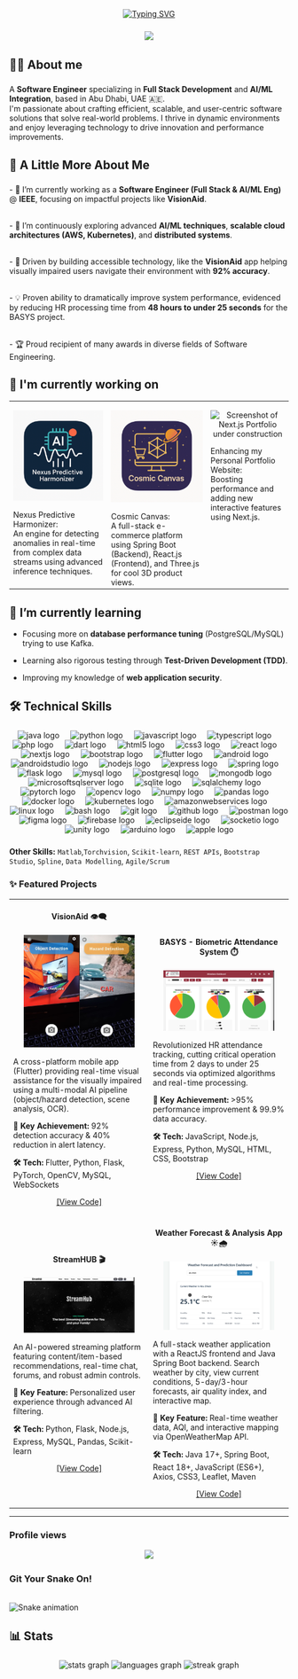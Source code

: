 <!--<h2 align="center">Hi 👋! My name is Mahmoud Abdrabbou</h2>-->
<div align="center">
<a href="https://git.io/typing-svg"><img src="https://readme-typing-svg.demolab.com?font=Press+Start+2P&pause=1000&color=D81AED&center=true&vCenter=true&width=700&lines=Hi+%F0%9F%91%8B!+My+name+is+Mahmoud+Abdrabbou;Welcome+to+my+Github+profile!" alt="Typing SVG" /></a>
</div>
<!-- <h3 align="center"> A Software Engineer </h3> -->

###

<div align="center">
  <img height="150" src="https://media.giphy.com/media/hvRJCLFzcasrR4ia7z/giphy.gif"  />
</div>

###

<h2 align="left">🙋‍♂️ About me</h2>

###

<p align="left">A <span style="font-weight: bold;">Software Engineer</span> specializing in <b>Full Stack Development</b> and <b>AI/ML Integration</b>, based in Abu Dhabi, UAE  🇦🇪.
<br>
I'm passionate about crafting efficient, scalable, and user-centric software solutions that solve real-world problems. I thrive in dynamic environments and enjoy leveraging technology to drive innovation and performance improvements.</p>

###

<h2 align="left">🚀 A Little More About Me</h2>

###

<p align="left">- 🔭 I’m currently working as a <b>Software Engineer (Full Stack & AI/ML Eng)</b> @ <b>IEEE</b>, focusing on impactful projects like <b>VisionAid</b>.

<br>- 🌱 I’m continuously exploring advanced **AI/ML techniques**, **scalable cloud architectures (AWS, Kubernetes)**, and **distributed systems**.

<br>- 🎯 Driven by building accessible technology, like the **VisionAid** app helping visually impaired users navigate their environment with **92% accuracy**.

<br>- 💡 Proven ability to dramatically improve system performance, evidenced by reducing HR processing time from **48 hours to under 25 seconds** for the BASYS project.
<!-- <br>- 🎓 **Honors Graduate** in Software Engineering from Al Ain University (3.81 CGPA).-->
<br>- 🏆 Proud recipient of many awards in diverse fields of Software Engineering.</p>


###

## 🔭 I'm currently working on


<table>
  <tr>
    <td valign="top">
      <p align="center">
        <img src="assets\6ccc42cb-b882-40ea-b920-23e57842a678.png" alt="Nexus Predictive Harmonizer Diagram/Concept" width="400"/>
      </p>
      Nexus Predictive Harmonizer: <br> An engine for detecting anomalies in real-time from complex data streams using advanced inference techniques.
    </td>
    <td valign="top">
      <p align="center">
        <img src="assets\ChatGPT Image Apr 19, 2025, 04_14_34 AM.png" alt="Cosmic Canvas UI/3D Model Screenshot" width="400"/>
      </p>
      Cosmic Canvas: <br> A full-stack e-commerce platform using Spring Boot (Backend), React.js (Frontend), and Three.js for cool 3D product views.
    </td>
    <td valign="top">
      <p align="center">
        <img src="https://media3.giphy.com/media/v1.Y2lkPTc5MGI3NjExc2diZjU5dTFxaWNtdjhlMGRtZnI2dGFnMXUzYnBmejYxZ3dpYWp6byZlcD12MV9pbnRlcm5hbF9naWZfYnlfaWQmY3Q9Zw/3o7abDnUPDkOC05QU8/giphy.gif" alt="Screenshot of Next.js Portfolio" width="300"/>
        <br/> under construction
      </p>
      Enhancing my Personal Portfolio Website: <br> Boosting performance and adding new interactive features using Next.js.
    </td>
  </tr>
</table>


## 🌱 I’m currently learning


* Focusing more on **database performance tuning** (PostgreSQL/MySQL) trying to use Kafka.

* Learning also rigorous testing through **Test-Driven Development (TDD)**.

* Improving my knowledge of **web application security**.



<h2 align="left">🛠️ Technical Skills</h2>

###

<div align="center">

  <img src="https://cdn.jsdelivr.net/gh/devicons/devicon/icons/java/java-original.svg" height="30" alt="java logo"  />
  <img width="12" />
  <img src="https://cdn.simpleicons.org/python/3776AB" height="30" alt="python logo"  />
  <img width="12" />
  <img src="https://cdn.simpleicons.org/javascript/F7DF1E" height="30" alt="javascript logo"  />
  <img width="12" />
  <img src="https://cdn.jsdelivr.net/gh/devicons/devicon/icons/typescript/typescript-original.svg" height="30" alt="typescript logo"  />
  <img width="12" />
  <img src="https://cdn.jsdelivr.net/gh/devicons/devicon/icons/php/php-original.svg" height="30" alt="php logo"  />
  <img width="12" />
  <img src="https://cdn.simpleicons.org/dart/0175C2" height="30" alt="dart logo"  />
  <img width="12" />
  <img src="https://cdn.jsdelivr.net/gh/devicons/devicon/icons/html5/html5-original.svg" height="30" alt="html5 logo"  />
  <img width="12" />
  <img src="https://cdn.jsdelivr.net/gh/devicons/devicon/icons/css3/css3-original.svg" height="30" alt="css3 logo"  />
  <img width="12" />
  <img src="https://cdn.jsdelivr.net/gh/devicons/devicon/icons/react/react-original.svg" height="30" alt="react logo"  />
  <img width="12" />
  
  <img src="https://cdn.simpleicons.org/nextdotjs/000000" height="30" alt="nextjs logo"  />
  <img width="12" />
  <img src="https://cdn.jsdelivr.net/gh/devicons/devicon/icons/bootstrap/bootstrap-original.svg" height="30" alt="bootstrap logo"  />
  <img width="12" />
 
  <img src="https://cdn.simpleicons.org/flutter/02569B" height="30" alt="flutter logo"  />
  <img width="12" />
  <img src="https://cdn.simpleicons.org/android/3DDC84" height="30" alt="android logo"  />
  <img width="12" />
  <img src="https://cdn.jsdelivr.net/gh/devicons/devicon/icons/androidstudio/androidstudio-original.svg" height="30" alt="androidstudio logo"  />
  <img width="12" />
 
  <img src="https://cdn.simpleicons.org/nodedotjs/339933" height="30" alt="nodejs logo"  />
  <img width="12" />
  <img src="https://skillicons.dev/icons?i=express" height="30" alt="express logo"  />
  <img width="12" />
  <img src="https://cdn.jsdelivr.net/gh/devicons/devicon/icons/spring/spring-original.svg" height="30" alt="spring logo"  />
  <img width="12" />
  <img src="https://skillicons.dev/icons?i=flask" height="30" alt="flask logo"  />
  <img width="12" />
 
  <img src="https://cdn.jsdelivr.net/gh/devicons/devicon/icons/mysql/mysql-original.svg" height="30" alt="mysql logo"  />
  <img width="12" />
  <img src="https://cdn.jsdelivr.net/gh/devicons/devicon/icons/postgresql/postgresql-original.svg" height="30" alt="postgresql logo"  />
  <img width="12" />
  <img src="https://cdn.jsdelivr.net/gh/devicons/devicon/icons/mongodb/mongodb-original.svg" height="30" alt="mongodb logo"  />
  <img width="12" />
  <img src="https://cdn.jsdelivr.net/gh/devicons/devicon/icons/microsoftsqlserver/microsoftsqlserver-plain.svg" height="30" alt="microsoftsqlserver logo"  />
  <img width="12" />
  <img src="https://cdn.jsdelivr.net/gh/devicons/devicon/icons/sqlite/sqlite-original.svg" height="30" alt="sqlite logo"  />
  <img width="12" />
  <img src="https://cdn.jsdelivr.net/gh/devicons/devicon/icons/sqlalchemy/sqlalchemy-original.svg" height="30" alt="sqlalchemy logo"  />
  <img width="12" />

  <img src="https://cdn.jsdelivr.net/gh/devicons/devicon/icons/pytorch/pytorch-original.svg" height="30" alt="pytorch logo"  />
  <img width="12" />
  <img src="https://cdn.simpleicons.org/opencv/5C3EE8" height="30" alt="opencv logo"  />
  <img width="12" />
  <img src="https://cdn.simpleicons.org/numpy/013243" height="30" alt="numpy logo"  />
  <img width="12" />
  <img src="https://cdn.simpleicons.org/pandas/150458" height="30" alt="pandas logo"  />
  <img width="12" />

  <img src="https://cdn.jsdelivr.net/gh/devicons/devicon/icons/docker/docker-original.svg" height="30" alt="docker logo"  />
  <img width="12" />
  <img src="https://cdn.jsdelivr.net/gh/devicons/devicon/icons/kubernetes/kubernetes-plain.svg" height="30" alt="kubernetes logo"  />
  <img width="12" />
  <img src="https://cdn.simpleicons.org/amazonwebservices/FF9900" height="30" alt="amazonwebservices logo"  />
  <img width="12" />
  <img src="https://cdn.simpleicons.org/linux/FCC624" height="30" alt="linux logo"  />
  <img width="12" />
  <img src="https://cdn.simpleicons.org/gnubash/4EAA25" height="30" alt="bash logo"  />
  <img width="12" />

  <img src="https://cdn.jsdelivr.net/gh/devicons/devicon/icons/git/git-original.svg" height="30" alt="git logo"  />
  <img width="12" />
  <img src="https://cdn.jsdelivr.net/gh/devicons/devicon/icons/github/github-original.svg" height="30" alt="github logo"  />
  <img width="12" />

  <img src="https://cdn.simpleicons.org/postman/FF6C37" height="30" alt="postman logo"  />
  <img width="12" />
  <img src="https://cdn.simpleicons.org/figma/F24E1E" height="30" alt="figma logo"  />
  <img width="12" />
  <img src="https://cdn.simpleicons.org/firebase/FFCA28" height="30" alt="firebase logo"  />
  <img width="12" />
  <img src="https://cdn.simpleicons.org/eclipseide/2C2255" height="30" alt="eclipseide logo"  />
  <img width="12" />
  <img src="https://cdn.simpleicons.org/socketdotio/010101" height="30" alt="socketio logo"  />
  <img width="12" />
  <img src="https://cdn.simpleicons.org/unity/FFFFFF" height="30" alt="unity logo"  />
  <img width="12" />
  <img src="https://cdn.simpleicons.org/arduino/00979D" height="30" alt="arduino logo"  />
  <img width="12" />
  <img src="https://cdn.simpleicons.org/apple/000000" height="30" alt="apple logo"  />
</div>

###
**Other Skills:** `Matlab`,`Torchvision`, `Scikit-learn`, `REST APIs`, `Bootstrap Studio`, `Spline`, `Data Modelling`, `Agile/Scrum`

### ✨ Featured Projects

<table>
<tr>
<td width="50%">
<h4 align="center">VisionAid 👁️‍🗨️</h4>
<p align="center">
  <img src="assets\Photos_0ieqY6zk6V.jpg" alt="VisionAid Demo" width="200"/> <!-- Optional: Project Image/GIF -->
</p>
<p>A cross-platform mobile app (Flutter) providing real-time visual assistance for the visually impaired using a multi-modal AI pipeline (object/hazard detection, scene analysis, OCR).</p>
<p><strong>🚀 Key Achievement:</strong> 92% detection accuracy & 40% reduction in alert latency.</p>
<p><strong>🛠️ Tech:</strong> Flutter, Python, Flask, PyTorch, OpenCV, MySQL, WebSockets</p>
<p align="center">
  <a href="https://github.com/Eng-M-Abdrabbou/Full-Stack_AI-VisualAid_Flutter_Python" target="_blank">[View Code]</a> 
  <!-- | <a href="YOUR_VISIONAID_DEMO_LINK" target="_blank">[Live Demo/Video (Optional)]</a> -->
</p>
</td>
<td width="50%">
<h4 align="center">BASYS - Biometric Attendance System ⏱️</h4>
<p align="center">
  <img src="assets\Dshbrd.png" alt="BASYS Demo" width="200"/> <!-- Optional: Project Image/GIF -->
</p>
<p>Revolutionized HR attendance tracking, cutting critical operation time from 2 days to under 25 seconds via optimized algorithms and real-time processing.</p>
<p><strong>🚀 Key Achievement:</strong> >95% performance improvement & 99.9% data accuracy.</p>
<p><strong>🛠️ Tech:</strong> JavaScript, Node.js, Express, Python, MySQL, HTML, CSS, Bootstrap</p>
<p align="center">
  <a href="https://github.com/Eng-M-Abdrabbou/Biometric-Attendance-HR-System-NodeJS-ExpressJS" target="_blank">[View Code]</a> 
  <!-- | <a href="YOUR_BASYS_DEMO_LINK" target="_blank">[Live Demo/Video (Optional)]</a> -->
</p>
</td>
</tr>
<tr>
<td width="50%">
<h4 align="center">StreamHUB 🎬</h4>
<p align="center">
  <img src="assets\Picture1.png" alt="StreamHUB Demo" width="200"/> <!-- Optional: Project Image/GIF -->
</p>
<p>An AI-powered streaming platform featuring content/item-based recommendations, real-time chat, forums, and robust admin controls.</p>
<p><strong>🚀 Key Feature:</strong> Personalized user experience through advanced AI filtering.</p>
<p><strong>🛠️ Tech:</strong> Python, Flask, Node.js, Express, MySQL, Pandas, Scikit-learn</p>
<p align="center">
  <a href="https://github.com/Eng-M-Abdrabbou/StreamHUB-Platform-Fullstack-NodeJS-ExpressJS" target="_blank">[View Code]</a> 
  <!-- | <a href="YOUR_STREAMHUB_DEMO_LINK" target="_blank">[Live Demo/Video (Optional)]</a> -->
</p>
</td>
<td width="50%">
<h4 align="center">Weather Forecast & Analysis App ☀️🌧️</h4>
<p align="center">
  <img src="assets\WthrInfo.png" alt="Weather App Demo" width="200"/> <!-- Optional: Project Image/GIF -->
</p>
<p>A full-stack weather application with a ReactJS frontend and Java Spring Boot backend. Search weather by city, view current conditions, 5-day/3-hour forecasts, air quality index, and interactive map.</p>
<p><strong>🚀 Key Feature:</strong> Real-time weather data, AQI, and interactive mapping via OpenWeatherMap API.</p>
<p><strong>🛠️ Tech:</strong> Java 17+, Spring Boot, React 18+, JavaScript (ES6+), Axios, CSS3, Leaflet, Maven</p>
<p align="center">
  <a href="https://github.com/Eng-M-Abdrabbou/Weather_Prediction_Analysis-FullStack-App" target="_blank">[View Code]</a> 
  <!-- | <a href="YOUR_WEATHERAPP_DEMO_LINK" target="_blank">[Live Demo/Video (Optional)]</a> -->
</p>
</td>
</tr>
</table>

---


### **Profile views**
<div align="center">
  <img src="https://profile-counter.glitch.me/Eng-M-Abdrabbou/count.svg?"  />
</div>

###

### Git Your Snake On!
<br clear="both">
<img src="https://raw.githubusercontent.com/Eng-M-Abdrabbou/Eng-M-Abdrabbou/output/snake.svg" alt="Snake animation" />

###
<!--
### Pac-Man Bytes the Repo
<picture>
  <source media="(prefers-color-scheme: dark)" srcset="https://raw.githubusercontent.com/Eng-M-Abdrabbou/Eng-M-Abdrabbou/output/pacman-contribution-graph-dark.svg">
  <source media="(prefers-color-scheme: light)" srcset="https://raw.githubusercontent.com/Eng-M-Abdrabbou/Eng-M-Abdrabbou/output/pacman-contribution-graph.svg">
  <img alt="pacman contribution graph" src="https://raw.githubusercontent.com/Eng-M-Abdrabbou/Eng-M-Abdrabbou/output/pacman-contribution-graph.svg">
</picture>
-->

<h2 align="left">📊 Stats</h2>


###

<div align="center">
  <img src="https://github-readme-stats.vercel.app/api?username=Eng-M-Abdrabbou&hide_title=false&hide_rank=false&show_icons=true&include_all_commits=true&count_private=true&disable_animations=false&theme=dracula&locale=en&hide_border=false" height="150" alt="stats graph"  />
  <img src="https://github-readme-stats.vercel.app/api/top-langs?username=Eng-M-Abdrabbou&locale=en&hide_title=false&layout=compact&card_width=320&langs_count=5&theme=dracula&hide_border=false" height="150" alt="languages graph"  />
  <img src="https://streak-stats.demolab.com?user=Eng-M-Abdrabbou&locale=en&mode=daily&theme=dracula&hide_border=false&border_radius=5" height="150" alt="streak graph"  />
</div>

###

<!-- <div align="center">
  
  <a href="xyz" target="_blank" rel="noreferrer"><img src="https://raw.githubusercontent.com/maurodesouza/profile-readme-generator/master/src/assets/icons/social/linkedin/default.svg" width="52" height="40" alt="linkedin logo"  /></a>
 
  <a href="xyz" target="_blank" rel="noreferrer"><img src="https://raw.githubusercontent.com/maurodesouza/profile-readme-generator/master/src/assets/icons/social/whatsapp/default.svg" width="52" height="40" alt="whatsapp logo"  /></a>
  
  <a href="mailto:Mahmoud.F.Abdrabbou@gmail.com" target="_blank" rel="noreferrer"><img src="https://raw.githubusercontent.com/maurodesouza/profile-readme-generator/master/src/assets/icons/social/gmail/default.svg" width="52" height="40" alt="gmail logo"  /></a>

</div> -->

###
